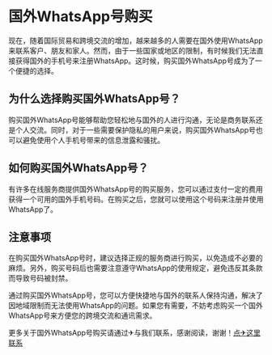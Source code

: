 # 国外WhatsApp号购买

现在，随着国际贸易和跨境交流的增加，越来越多的人需要在国外使用WhatsApp来联系客户、朋友和家人。然而，由于一些国家或地区的限制，有时候我们无法直接获得国外的手机号来注册WhatsApp。这时候，购买国外WhatsApp号成为了一个便捷的选择。

## 为什么选择购买国外WhatsApp号？

购买国外WhatsApp号能够帮助您轻松地与国外的人进行沟通，无论是商务联系还是个人交流。同时，对于一些需要保护隐私的用户来说，购买国外WhatsApp号也可以避免使用个人手机号带来的信息泄露和骚扰。

## 如何购买国外WhatsApp号？

有许多在线服务商提供国外WhatsApp号的购买服务，您可以通过支付一定的费用获得一个可用的国外手机号码。在购买之后，您就可以使用这个号码来注册并使用WhatsApp了。

## 注意事项

在购买国外WhatsApp号时，建议选择正规的服务商进行购买，以免造成不必要的麻烦。另外，购买号码后也需要注意遵守WhatsApp的使用规定，避免违反其条款而导致号码被封禁。

通过购买国外WhatsApp号，您可以方便快捷地与国外的联系人保持沟通，解决了因地域限制而无法使用WhatsApp的问题。如果您有需要，不妨考虑购买一个国外WhatsApp号来方便您的跨境交流和通讯需求。

更多关于国外WhatsApp号购买请通过✈与我们联系，感谢阅读，谢谢！[点✈这里联系](https://d.k02.cc)
